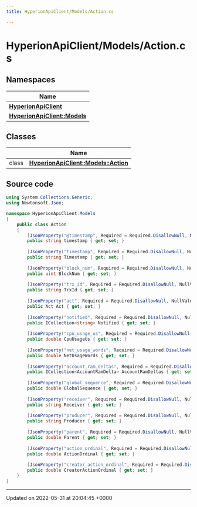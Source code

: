```yaml
---
title: HyperionApiClient/Models/Action.cs

---
```


# HyperionApiClient/Models/Action.cs



## Namespaces

| Name           |
| -------------- |
| **[HyperionApiClient](/Namespaces/namespace_hyperion_api_client.md)**  |
| **[HyperionApiClient::Models](/Namespaces/namespace_hyperion_api_client_1_1_models.md)**  |

## Classes

|                | Name           |
| -------------- | -------------- |
| class | **[HyperionApiClient::Models::Action](/Classes/class_hyperion_api_client_1_1_models_1_1_action.md)**  |




## Source code

```csharp
using System.Collections.Generic;
using Newtonsoft.Json;

namespace HyperionApiClient.Models
{
    public class Action 
    {
        [JsonProperty("@timestamp", Required = Required.DisallowNull, NullValueHandling = NullValueHandling.Ignore)]
        public string timestamp { get; set; }
    
        [JsonProperty("timestamp", Required = Required.DisallowNull, NullValueHandling = NullValueHandling.Ignore)]
        public string Timestamp { get; set; }
    
        [JsonProperty("block_num", Required = Required.DisallowNull, NullValueHandling = NullValueHandling.Ignore)]
        public uint BlockNum { get; set; }
    
        [JsonProperty("trx_id", Required = Required.DisallowNull, NullValueHandling = NullValueHandling.Ignore)]
        public string TrxId { get; set; }
    
        [JsonProperty("act", Required = Required.DisallowNull, NullValueHandling = NullValueHandling.Ignore)]
        public Act Act { get; set; }
    
        [JsonProperty("notified", Required = Required.DisallowNull, NullValueHandling = NullValueHandling.Ignore)]
        public ICollection<string> Notified { get; set; }
    
        [JsonProperty("cpu_usage_us", Required = Required.DisallowNull, NullValueHandling = NullValueHandling.Ignore)]
        public double CpuUsageUs { get; set; }
    
        [JsonProperty("net_usage_words", Required = Required.DisallowNull, NullValueHandling = NullValueHandling.Ignore)]
        public double NetUsageWords { get; set; }
    
        [JsonProperty("account_ram_deltas", Required = Required.DisallowNull, NullValueHandling = NullValueHandling.Ignore)]
        public ICollection<AccountRamDelta> AccountRamDeltas { get; set; }
    
        [JsonProperty("global_sequence", Required = Required.DisallowNull, NullValueHandling = NullValueHandling.Ignore)]
        public double GlobalSequence { get; set; }
    
        [JsonProperty("receiver", Required = Required.DisallowNull, NullValueHandling = NullValueHandling.Ignore)]
        public string Receiver { get; set; }
    
        [JsonProperty("producer", Required = Required.DisallowNull, NullValueHandling = NullValueHandling.Ignore)]
        public string Producer { get; set; }
    
        [JsonProperty("parent", Required = Required.DisallowNull, NullValueHandling = NullValueHandling.Ignore)]
        public double Parent { get; set; }
    
        [JsonProperty("action_ordinal", Required = Required.DisallowNull, NullValueHandling = NullValueHandling.Ignore)]
        public double ActionOrdinal { get; set; }
    
        [JsonProperty("creator_action_ordinal", Required = Required.DisallowNull, NullValueHandling = NullValueHandling.Ignore)]
        public double CreatorActionOrdinal { get; set; }
    }
}
```


-------------------------------

Updated on 2022-05-31 at 20:04:45 +0000
